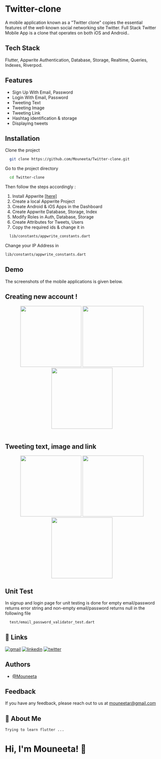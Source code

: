 # Twitter-clone

A mobile application known as a "Twitter clone" copies the essential features of the well-known social networking site Twitter. Full Stack Twitter Mobile App is a clone that operates on both iOS and Android..  

## Tech Stack
Flutter, Appwrite Authentication, Database, Storage, Realtime, Queries, Indexes, Riverpod.
## Features

- Sign Up With Email, Password
- Login With Email, Password
- Tweeting Text
- Tweeting Image
- Tweeting Link
- Hashtag identification & storage
- Displaying tweets

## Installation

Clone the project

```bash
  git clone https://github.com/Mouneeta/Twitter-clone.git
```

Go to the project directory

```bash
  cd Twitter-clone 
```

Then follow the steps accordingly :


1. Install Appwrite  [[here]](https://appwrite.io/docs/installation)
2. Create a local Appwrite Project 
3. Create Android & iOS Apps in the Dashboard
4. Create Appwrite Database, Storage, Index
5. Modify Roles in Auth, Database, Storage
6. Create Attributes for Tweets, Users
7. Copy the required ids & change it in 
```bash
  lib/constants/appwrite_constants.dart 
```
Change your IP Address in 
```bash
lib/constants/appwrite_constants.dart
```


## Demo
The screenshots of the mobile applications is given below.

## Creating new account ! 

<div align = 'center'>
<img width="200"  src="https://user-images.githubusercontent.com/71824279/232725489-5d7db2e6-ae8c-4da5-a845-3dfd1bff6b1d.png">
<img width="200"  src="https://user-images.githubusercontent.com/71824279/232722075-bbf33cf9-1448-483c-8e78-f64b9c140ca5.png">
<img width="200"  src="https://user-images.githubusercontent.com/71824279/232726303-a1b44a3e-4097-4fc8-bcdd-0ba009eda18d.png">
</div>

<br>

## Tweeting text, image and link
<div align='center'>
<img width="200"  src="https://user-images.githubusercontent.com/71824279/232726347-cf690065-a909-45b0-b282-88b4de6c1507.png">
<img width="200"  src="https://user-images.githubusercontent.com/71824279/232726212-b646e063-d29c-4698-be21-264520d9fb0e.png">
<img width="200"  src="https://user-images.githubusercontent.com/71824279/232726232-781339be-9e82-469a-8fe2-77a825807e3e.png">
</div>

## Unit Test

In signup and login page for unit testing is done for empty email/password returns error string and non-empty email/password returns null in the following file

```bash
  test/email_password_validator_test.dart
```



## 🔗 Links
[![gmail](https://img.shields.io/badge/gmail-000?style=for-the-badge&logo=gmail&logoColor=white)](https://katherineoelsner.com/)
[![linkedin](https://img.shields.io/badge/linkedin-0A66C2?style=for-the-badge&logo=linkedin&logoColor=white)](https://www.linkedin.com/)
[![twitter](https://img.shields.io/badge/twitter-1DA1F2?style=for-the-badge&logo=twitter&logoColor=white)](https://twitter.com/)


## Authors

- [@Mouneeta](https://www.github.com/Mouneeta)



## Feedback

If you have any feedback, please reach out to us at mouneetar@gmail.com


## 🚀 About Me
    Trying to learn flutter ...


# Hi, I'm Mouneeta! 👋






